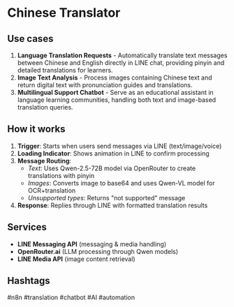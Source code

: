 # Chinese Translator

## Use cases
1. **Language Translation Requests** - Automatically translate text messages between Chinese and English directly in LINE chat, providing pinyin and detailed translations for learners.
2. **Image Text Analysis** - Process images containing Chinese text and return digital text with pronunciation guides and translations.
3. **Multilingual Support Chatbot** - Serve as an educational assistant in language learning communities, handling both text and image-based translation queries.

## How it works
1. **Trigger**: Starts when users send messages via LINE (text/image/voice)  
2. **Loading Indicator**: Shows animation in LINE to confirm processing  
3. **Message Routing**:
   - *Text*: Uses Qwen-2.5-72B model via OpenRouter to create translations with pinyin  
   - *Images*: Converts image to base64 and uses Qwen-VL model for OCR+translation  
   - *Unsupported types*: Returns "not supported" message
4. **Response**: Replies through LINE with formatted translation results  

## Services
- **LINE Messaging API** (messaging & media handling)
- **OpenRouter.ai** (LLM processing through Qwen models)
- **LINE Media API** (image content retrieval)

## Hashtags
#n8n #translation #chatbot #AI #automation
